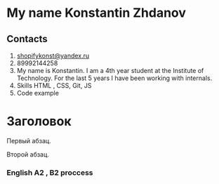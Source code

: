 # My name Konstantin Zhdanov
## Contacts
1. shopifykonst@yandex.ru
2. 89992144258
3. My name is Konstantin. I am a 4th year student at the Institute of Technology. For the last 5 years I have been working with internals.
4. Skills HTML , CSS, Git, JS
5. Code example 
<!DOCTYPE HTML PUBLIC "-//W3C//DTD HTML 4.01//EN" "http://www.w3.org/TR/html4/strict.dtd">
<html>
 <head>
  <meta http-equiv="Content-Type" content="text/html; charset=utf-8">
  <title>Пример веб-страницы</title>
 </head>
 <body>
  <h1>Заголовок</h1>
  <!-- Комментарий -->
  <p>Первый абзац.</p>
  <p>Второй абзац.</p>
 </body>
</html>

### English A2 , B2 proccess
